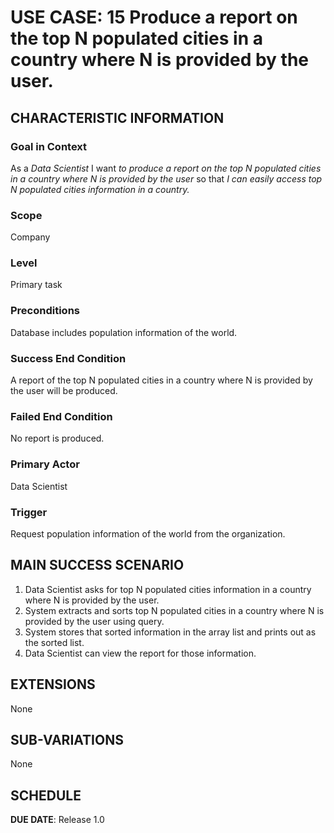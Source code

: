 # USE CASE: 15 Produce a report on the top N populated cities in a country where N is provided by the user.

## CHARACTERISTIC INFORMATION

### Goal in Context

As a *Data Scientist* I want *to produce a report on the top N populated cities in a country where N is provided by the user* so that *I can easily access top N populated cities information in a country.*

### Scope

Company

### Level

Primary task

### Preconditions

Database includes population information of the world.

### Success End Condition

A report of the top N populated cities in a country where N is provided by the user will be produced.

### Failed End Condition

No report is produced.

### Primary Actor

Data Scientist

### Trigger

Request population information of the world from the organization.

## MAIN SUCCESS SCENARIO

1. Data Scientist asks for top N populated cities information in a country where N is provided by the user.
2. System extracts and sorts top N populated cities in a country where N is provided by the user using query.
3. System stores that sorted information in the array list and prints out as the sorted list.
4. Data Scientist can view the report for those information.

## EXTENSIONS

None

## SUB-VARIATIONS

None

## SCHEDULE

**DUE DATE**: Release 1.0